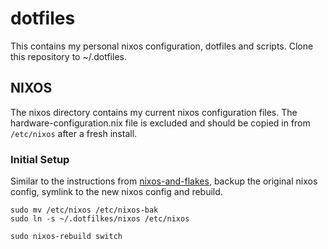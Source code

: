 # dotfiles

This contains my personal nixos configuration, dotfiles and scripts.
Clone this repository to ~/.dotfiles.

## NIXOS

The nixos directory contains my current nixos configuration files.
The hardware-configuration.nix file is excluded and should be copied in from `/etc/nixos` after a fresh install.

### Initial Setup

Similar to the instructions from [nixos-and-flakes](https://nixos-and-flakes.thiscute.world/nixos-with-flakes/other-useful-tips#managing-the-configuration-with-git), backup the original nixos config, symlink to the new nixos config and rebuild.

```
sudo mv /etc/nixos /etc/nixos-bak
sudo ln -s ~/.dotfilkes/nixos /etc/nixos

sudo nixos-rebuild switch
```
